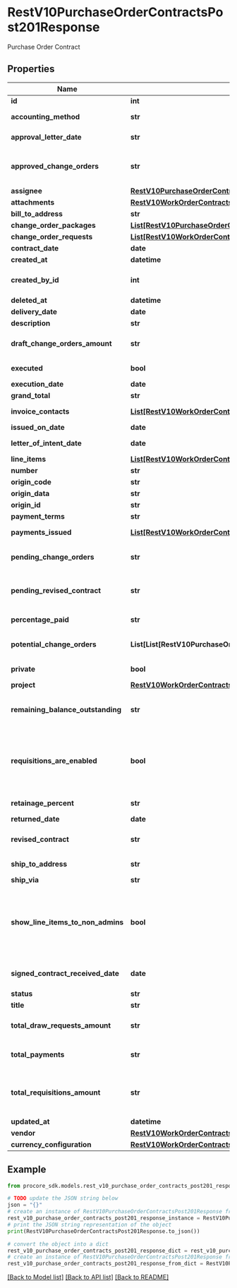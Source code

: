 # RestV10PurchaseOrderContractsPost201Response

Purchase Order Contract

## Properties

Name | Type | Description | Notes
------------ | ------------- | ------------- | -------------
**id** | **int** | ID | [optional] 
**accounting_method** | **str** | Accounting method | [optional] 
**approval_letter_date** | **str** | Approval letter date | [optional] 
**approved_change_orders** | **str** | Approved Change Orders Amount | [optional] 
**assignee** | [**RestV10PurchaseOrderContractsGet200ResponseInnerAssignee**](RestV10PurchaseOrderContractsGet200ResponseInnerAssignee.md) |  | [optional] 
**attachments** | [**RestV10WorkOrderContractsPost201ResponseAttachmentsInner**](RestV10WorkOrderContractsPost201ResponseAttachmentsInner.md) |  | [optional] 
**bill_to_address** | **str** | Bill to Address | [optional] 
**change_order_packages** | [**List[RestV10PurchaseOrderContractsPost201ResponseChangeOrderPackagesInner]**](RestV10PurchaseOrderContractsPost201ResponseChangeOrderPackagesInner.md) |  | [optional] 
**change_order_requests** | [**List[RestV10WorkOrderContractsPost201ResponseChangeOrderRequestsInnerInner]**](RestV10WorkOrderContractsPost201ResponseChangeOrderRequestsInnerInner.md) |  | [optional] 
**contract_date** | **date** | Contract date | [optional] 
**created_at** | **datetime** | Created at | [optional] 
**created_by_id** | **int** | ID of the user who created the Contract | [optional] 
**deleted_at** | **datetime** | Deleted at | [optional] 
**delivery_date** | **date** | Delivery date | [optional] 
**description** | **str** | Description | [optional] 
**draft_change_orders_amount** | **str** | Total of all draft change orders | [optional] 
**executed** | **bool** | Executed status | [optional] 
**execution_date** | **date** | Execution date | [optional] 
**grand_total** | **str** | Grand total | [optional] 
**invoice_contacts** | [**List[RestV10WorkOrderContractsPost201ResponseInvoiceContactsInner]**](RestV10WorkOrderContractsPost201ResponseInvoiceContactsInner.md) | Invoice Contacts | [optional] 
**issued_on_date** | **date** | Issued on | [optional] 
**letter_of_intent_date** | **date** | Letter of intent date | [optional] 
**line_items** | [**List[RestV10WorkOrderContractsPost201ResponseLineItemsInner]**](RestV10WorkOrderContractsPost201ResponseLineItemsInner.md) | Line items | [optional] 
**number** | **str** | Number | [optional] 
**origin_code** | **str** | Origin code | [optional] 
**origin_data** | **str** | Origin data | [optional] 
**origin_id** | **str** | Origin ID | [optional] 
**payment_terms** | **str** | Payment terms | [optional] 
**payments_issued** | [**List[RestV10WorkOrderContractsPost201ResponsePaymentsIssuedInner]**](RestV10WorkOrderContractsPost201ResponsePaymentsIssuedInner.md) | Payments issued | [optional] 
**pending_change_orders** | **str** | Pending Change Orders amount | [optional] 
**pending_revised_contract** | **str** | Pending Revised Contract amount | [optional] 
**percentage_paid** | **str** | Percentage paid amount | [optional] 
**potential_change_orders** | **List[List[RestV10PurchaseOrderContractsPost201ResponsePotentialChangeOrdersInnerInner]]** | Potential Change Orders | [optional] 
**private** | **bool** | Enable/Disable Pivate status | [optional] 
**project** | [**RestV10WorkOrderContractsGet200ResponseInnerProject**](RestV10WorkOrderContractsGet200ResponseInnerProject.md) |  | [optional] 
**remaining_balance_outstanding** | **str** | Remaining Balance Outstanding amount | [optional] 
**requisitions_are_enabled** | **bool** | If true, Requisitions (Subcontractor Invoices) are enabled on the Commitment Contract | [optional] 
**retainage_percent** | **str** | Retainage Percent | [optional] 
**returned_date** | **date** | Returned date | [optional] 
**revised_contract** | **str** | Revised contracts amount | [optional] 
**ship_to_address** | **str** | Ship to address | [optional] 
**ship_via** | **str** | Ship via | [optional] 
**show_line_items_to_non_admins** | **bool** | If true and the contract is private, non admins with access to the contract will be able to view the SOV items | [optional] 
**signed_contract_received_date** | **date** | Signed contract received date | [optional] 
**status** | **str** | Status | [optional] 
**title** | **str** | Title | [optional] 
**total_draw_requests_amount** | **str** | Total Draw Requests amount | [optional] 
**total_payments** | **str** | Total Payments amount | [optional] 
**total_requisitions_amount** | **str** | Total Requisitions (Subcontractor Invoices) amount | [optional] 
**updated_at** | **datetime** | Updated at | [optional] 
**vendor** | [**RestV10WorkOrderContractsPost201ResponseVendor**](RestV10WorkOrderContractsPost201ResponseVendor.md) |  | [optional] 
**currency_configuration** | [**RestV10WorkOrderContractsGet200ResponseInnerCurrencyConfiguration**](RestV10WorkOrderContractsGet200ResponseInnerCurrencyConfiguration.md) |  | [optional] 

## Example

```python
from procore_sdk.models.rest_v10_purchase_order_contracts_post201_response import RestV10PurchaseOrderContractsPost201Response

# TODO update the JSON string below
json = "{}"
# create an instance of RestV10PurchaseOrderContractsPost201Response from a JSON string
rest_v10_purchase_order_contracts_post201_response_instance = RestV10PurchaseOrderContractsPost201Response.from_json(json)
# print the JSON string representation of the object
print(RestV10PurchaseOrderContractsPost201Response.to_json())

# convert the object into a dict
rest_v10_purchase_order_contracts_post201_response_dict = rest_v10_purchase_order_contracts_post201_response_instance.to_dict()
# create an instance of RestV10PurchaseOrderContractsPost201Response from a dict
rest_v10_purchase_order_contracts_post201_response_from_dict = RestV10PurchaseOrderContractsPost201Response.from_dict(rest_v10_purchase_order_contracts_post201_response_dict)
```
[[Back to Model list]](../README.md#documentation-for-models) [[Back to API list]](../README.md#documentation-for-api-endpoints) [[Back to README]](../README.md)



